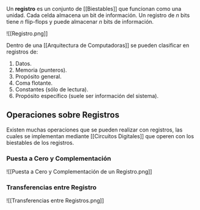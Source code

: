 Un **registro** es un conjunto de [[Biestables]] que funcionan como una unidad. Cada celda almacena un bit de información. Un registro de $n$ bits tiene $n$ flip-flops y puede almacenar $n$ bits de información.

![[Registro.png]]

Dentro de una [[Arquitectura de Computadoras]] se pueden clasificar en registros de:

1. Datos.
2. Memoria (punteros).
3. Propósito general.
4. Coma flotante.
5. Constantes (sólo de lectura).
6. Propósito específico (suele ser información del sistema).

## Operaciones sobre Registros

Existen muchas operaciones que se pueden realizar con registros, las cuales se implementan mediante [[Circuitos Digitales]] que operen con los biestables de los registros.

### Puesta a Cero y Complementación

![[Puesta a Cero y Complementación de un Registro.png]]

### Transferencias entre Registro

![[Transferencias entre Registros.png]]
